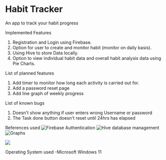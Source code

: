 # Habit Tracker
An app to track your habit progress

Implemented Features
1. Registration and Login using Firebase.
2. Option for user to create and monitor habit (monitor on daily basis).
3. Using Hive to store Data locally.
4. Option to view individual habit data and overall habit analysis data using Pie Charts.

List of planned features
1. Add timer to monitor how long each activity is carried out for.
2. Add a password reset page
3. Add line graph of weekly progress

List of known bugs
1. Doesn't show anything if user enters wrong Username or password
2. The Task done button doesn't reset until 24hrs has elapsed

References used
![Firebase Authentication](https://www.youtube.com/watch?v=4vKiJZNPhss)
![Hive database management](https://www.youtube.com/watch?v=w8cZKm9s228)
![Graphs](https://pub.dev/packages/fl_chart)


<img src='https://github.com/Shashank-Girish/IRIS_2022_Shashank_G_211CS256/blob/master/IRIS_Rec_GIF_Habit_App_Shashank.gif'>

Operating System used 
-Microsoft Windows 11
